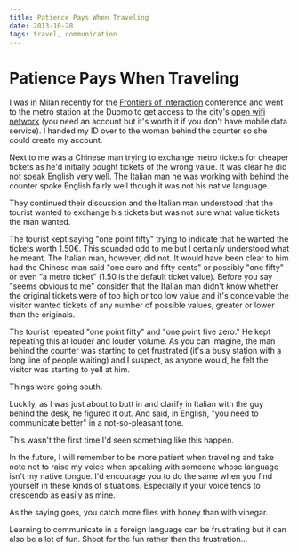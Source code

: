 ```yaml
---
title: Patience Pays When Traveling
date: 2013-10-28
tags: travel, communication
---
```


# Patience Pays When Traveling

I was in Milan recently for the [Frontiers of Interaction](http://frontiersofinteraction.com) conference and went to the metro station at the Duomo to get access to the city's [open wifi network](http://info.openwifimilano.it/) (you need an account but it's worth it if you don't have mobile data service). I handed my ID over to the woman behind the counter so she could create my account. 

Next to me was a Chinese man trying to exchange metro tickets for cheaper tickets as he'd initially bought tickets of the wrong value. It was clear he did not speak English very well. The Italian man he was working with behind the counter spoke English fairly well though it was not his native language.

They continued their discussion and the Italian man understood that the tourist wanted to exchange his tickets but was not sure what value tickets the man wanted.

The tourist kept saying "one point fifty" trying to indicate that he wanted the tickets worth 1.50&euro;. This sounded odd to me but I certainly understood what he meant. The Italian man, however, did not. It would have been clear to him had the Chinese man said "one euro and fifty cents" or possibly "one fifty" or even "a metro ticket" (1.50 is the default ticket value). Before you say "seems obvious to me" consider that the Italian man didn't know whether the original tickets were of too high or too low value and it's conceivable the visitor wanted tickets of any number of possible values, greater or lower than the originals.

The tourist repeated "one point fifty" and "one point five zero." He kept repeating this at louder and louder volume. As you can imagine, the man behind the counter was starting to get frustrated (it's a busy station with a long line of people waiting) and I suspect, as anyone would, he felt the visitor was starting to yell at him.

Things were going south.

Luckily, as I was just about to butt in and clarify in Italian with the guy behind the desk, he figured it out. And said, in English, "you need to communicate better" in a not-so-pleasant tone.

This wasn't the first time I'd seen something like this happen.

In the future, I will remember to be more patient when traveling and take note not to raise my voice when speaking with someone whose language isn't my native tongue. I'd encourage you to do the same when you find yourself in these kinds of situations. Especially if your voice tends to crescendo as easily as mine.

As the saying goes, you catch more flies with honey than with vinegar. 

Learning to communicate in a foreign language can be frustrating but it can also be a lot of fun. Shoot for the fun rather than the frustration...


